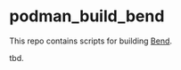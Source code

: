 # podman_build_bend

This repo contains scripts for building [Bend](https://github.com/HigherOrderCO/Bend/).

tbd.
